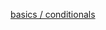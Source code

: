 [basics / conditionals](<file:/home/adi/Documents/coding/learningGo/code/PracticingGo/basics/conditionals.go>)
